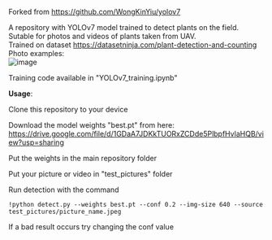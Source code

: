Forked from https://github.com/WongKinYiu/yolov7

A repository with YOLOv7 model trained to detect plants on the field. Sutable for photos and videos of plants taken from UAV. <br>
Trained on dataset https://datasetninja.com/plant-detection-and-counting <br>
Photo examples: <br>
![image](https://github.com/alexxandra-u/yolov7_for_plant_detection/assets/90149266/f5343fe5-161b-4b11-ac75-5e626f1d059a)

Training code available in "YOLOv7_training.ipynb"


**Usage**:

Clone this repository to your device

Download the model weights "best.pt" from here: 
https://drive.google.com/file/d/1GDaA7JDKkTUORxZCDde5PlbpfHvlaHQB/view?usp=sharing

Put the weights in the main repository folder

Put your picture or video in "test_pictures" folder

Run detection with the command
```
!python detect.py --weights best.pt --conf 0.2 --img-size 640 --source test_pictures/picture_name.jpeg
```

If a bad result occurs try changing the conf value